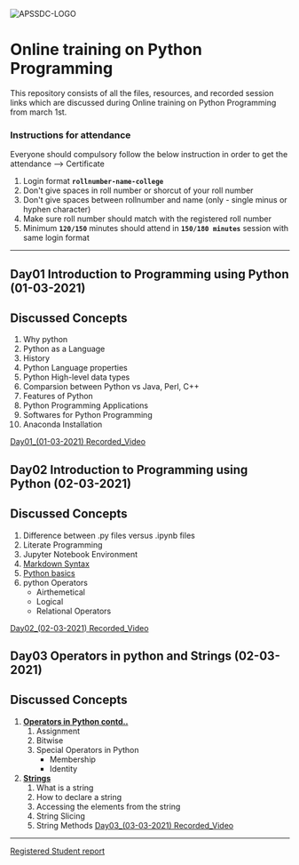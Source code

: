 ![APSSDC-LOGO](https://drive.google.com/uc?export=download&id=15AKQ6_-BixW4K6mL6RPphF5EKXqYF2zj)
# Online training on Python Programming 
This repository consists of all the files, resources, and recorded session links which are discussed during Online training on Python Programming from march 1st.

### Instructions for attendance

Everyone should compulsory follow the below instruction in order to get the attendance --> Certificate

1. Login format **`rollnumber-name-college`**
2. Don't give spaces in roll number or shorcut of your roll number
3. Don't give spaces between rollnumber and name (only - single minus or hyphen character)
4. Make sure roll number should match with the registered roll number
5. Minimum **`120/150`** minutes should attend in **`150/180 minutes`** session with same login format

---
## Day01 Introduction to Programming using Python (01-03-2021)
## Discussed Concepts

1. Why python 
1. Python as a Language 
1. History 
1. Python Language properties 
1. Python High-level data types 
1. Comparsion between Python vs Java, Perl, C++ 
1. Features of Python 
1. Python Programming Applications 
1. Softwares for Python Programming 
2. Anaconda Installation 

[Day01_(01-03-2021) Recorded_Video](https://transcripts.gotomeeting.com/#/s/dd45f73a6ea4d9a6348bef1a6b74bea0e027fe95ef2f3413d2a3d387462112e9)
## Day02 Introduction to Programming using Python (02-03-2021)
## Discussed Concepts
1. Difference between .py files versus .ipynb files
1. Literate Programming
1. Jupyter Notebook Environment
1. [Markdown Syntax](https://github.com/AP-Skill-Development-Corporation/Online-training-on-Python-Programmingmarch-B1/blob/main/Day_02_02March2021/introduction.ipynb)
2. [Python basics](https://github.com/AP-Skill-Development-Corporation/Online-training-on-Python-Programmingmarch-B1/blob/main/Day_02_02March2021/Python%20day%201%20class%20notes.ipynb)
3. python Operators
    - Airthemetical
    - Logical
    - Relational Operators

[Day02_(02-03-2021) Recorded_Video](https://transcripts.gotomeeting.com/#/s/6648e8fd74685ace37e20f97d2bf2d0879373d2ddb81cf76dca8f58158e31e87)

## Day03 Operators in python and Strings (02-03-2021)
## Discussed Concepts
1. [**Operators in Python contd..**](https://github.com/AP-Skill-Development-Corporation/Online-training-on-Python-Programmingmarch-B1/blob/main/Day_03_03MArch2021/Day3_python%20Operators.ipynb)
    1. Assignment
    2. Bitwise
    3. Special Operators in Python
        - Membership
        - Identity
2. [**Strings**](https://github.com/AP-Skill-Development-Corporation/Online-training-on-Python-Programmingmarch-B1/blob/main/Day_03_03MArch2021/Day3_python%20Strings.ipynb)
    1. What is a string
    2. How to declare a string
    3. Accessing the elements from the string
    4. String Slicing
    5. String Methods
[Day03_(03-03-2021) Recorded_Video](https://transcripts.gotomeeting.com/#/s/843e5b9b83475268ed6c7a94530b8c4e8746f893eb19b33b26aaffa298b96fac)
-----
[Registered Student report](https://docs.google.com/spreadsheets/d/1c3LyL2Pik5HiBCISMMuYhv4214dCMRHR5tuPywDb-4g/edit?usp=sharing)
